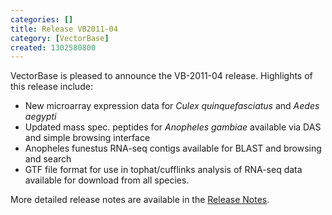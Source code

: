 ```yaml
---
categories: []
title: Release VB2011-04
category: [VectorBase]
created: 1302580800
---
```

VectorBase is pleased to announce the VB-2011-04 release.
Highlights of this release include:
<ul>
<li>New microarray expression data for <i>Culex quinquefasciatus</i> and <i>Aedes aegypti</i>
<li>Updated mass spec. peptides for <i>Anopheles gambiae</i> available via DAS and simple browsing interface
<li>Anopheles funestus RNA-seq contigs available for BLAST and browsing and search
<li>GTF file format for use in tophat/cufflinks analysis of RNA-seq data available for download from all species. 
</ul>
More detailed release notes are available in the <a href="/release/release-vb2011-04">Release Notes</a>. 
